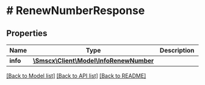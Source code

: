 # # RenewNumberResponse

## Properties

Name | Type | Description | Notes
------------ | ------------- | ------------- | -------------
**info** | [**\Smscx\Client\Model\InfoRenewNumber**](InfoRenewNumber.md) |  |

[[Back to Model list]](../../README.md#models) [[Back to API list]](../../README.md#endpoints) [[Back to README]](../../README.md)
